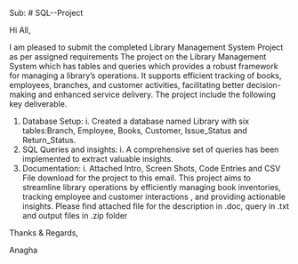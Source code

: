 Sub: # SQL--Project

Hi All,

I am pleased to submit the completed Library Management System Project as per assigned requirements
The project on the Library Management System which has tables and queries which provides a robust framework for managing a library’s operations. It supports efficient tracking of books, employees, branches, and customer activities, facilitating better decision-making and enhanced service delivery.
The project include the following key deliverable.
1.	Database Setup:
i.	Created a database named Library with six tables:Branch, Employee, Books, Customer, Issue_Status and Return_Status.
2.	SQL Queries and insights:
i.	A comprehensive set of queries has been implemented to extract valuable insights.
3.	Documentation:
i.	Attached Intro, Screen Shots, Code Entries and CSV File download for the project to this email.
This project aims to streamline library operations by efficiently managing book inventories, tracking employee and customer interactions , and providing actionable insights.
Please find attached file for the description in .doc, query in .txt and output files in .zip folder

Thanks & Regards,

Anagha
